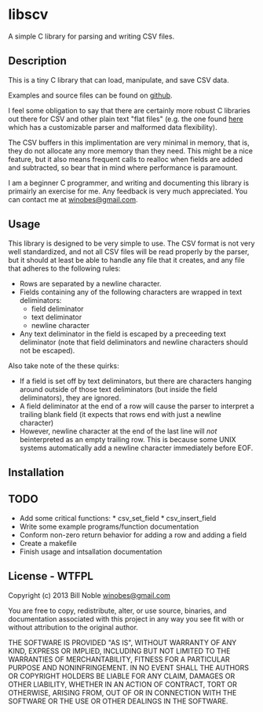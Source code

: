 # libscv #

A simple C library for parsing and writing CSV files.

## Description ##

This is a tiny C library that can load, manipulate, and save CSV data. 

Examples and source files can be found on 
[github](https://github.com/winobes/libscv).

I feel some obligation to say that there are certainly more robust C 
libraries out there for CSV and other plain text "flat files" (e.g. the one 
found [here](https://github.com/robertpostill/libCSV)  which has a 
customizable parser and malformed data flexibility).

The CSV buffers in this implimentation are very minimal in memory, that is, 
they do not allocate any more memory than they need. This might be a nice 
feature, but it also means frequent calls to realloc when fields are added and
subtracted, so bear that in mind where performance is paramount.

I am a beginner C programmer, and writing and documenting this library is 
primairly an exercise for me. Any feedback is very much appreciated. You can 
contact me at <winobes@gmail.com>.

## Usage ##

This library is designed to be very simple to use. The CSV format is 
not very well standardized, and not all CSV files will be read properly
by the parser, but it should at least be able to handle any file that 
it creates, and any file that adheres to the following rules:

* Rows are separated by a newline character.
* Fields containing any of the following characters are wrapped in text 
deliminators:
  * field deliminator
  * text deliminator
  * newline character
* Any text deliminator in the field is escaped by a preceeding text 
deliminator (note that field deliminators and newline characters should 
not be escaped).

Also take note of the these quirks:

* If a field is set off by text deliminators, but there are characters 
hanging around outside of those text deliminators (but inside the field 
deliminators), they are ignored.
* A field deliminator at the end of a row will cause the parser to 
interpret a trailing blank field (it expects that rows end with just a 
newline character)
* However, newline character at the end of the last line will _not_ 
beinterpreted as an empty trailing row. This is because some UNIX systems 
automatically add a newline character immediately before EOF.

## Installation ##

## TODO ##
* Add some critical functions:
        * csv_set_field
        * csv_insert_field
* Write some example programs/function documentation
* Conform non-zero return behavior for adding a row and adding a field
* Create a makefile
* Finish usage and intsallation documentation

## License - WTFPL ##

Copyright (c) 2013 Bill Noble <winobes@gmail.com>

You are free to copy, redistribute, alter, or use source, binaries, 
and documentation associated with this project in any way you see 
fit with or without attribution to the original author.

THE SOFTWARE IS PROVIDED "AS IS", WITHOUT WARRANTY OF ANY KIND, EXPRESS OR
IMPLIED, INCLUDING BUT NOT LIMITED TO THE WARRANTIES OF MERCHANTABILITY,
FITNESS FOR A PARTICULAR PURPOSE AND NONINFRINGEMENT. IN NO EVENT SHALL THE
AUTHORS OR COPYRIGHT HOLDERS BE LIABLE FOR ANY CLAIM, DAMAGES OR OTHER
LIABILITY, WHETHER IN AN ACTION OF CONTRACT, TORT OR OTHERWISE, ARISING FROM,
OUT OF OR IN CONNECTION WITH THE SOFTWARE OR THE USE OR OTHER DEALINGS IN
THE SOFTWARE.
